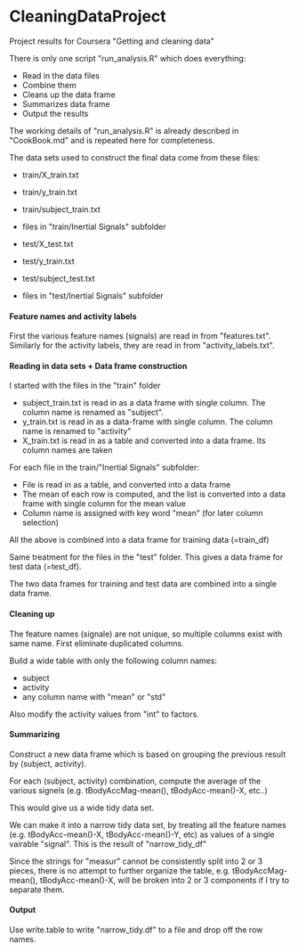 # CleaningDataProject
Project results for Coursera "Getting and cleaning data"

There is only one script "run_analysis.R" which does everything:

* Read in the data files
* Combine them
* Cleans up the data frame
* Summarizes data frame
* Output the results

The working details of "run_analysis.R" is already described in "CookBook.md" and is repeated here for completeness.

The data sets used to construct the final data come from these files:

* train/X_train.txt
* train/y_train.txt
* train/subject_train.txt
* files in "train/Inertial Signals" subfolder

* test/X_test.txt
* test/y_train.txt
* test/subject_test.txt
* files in "test/Inertial Signals" subfolder

#### Feature names and activity labels
First the various feature names (signals) are read in from "features.txt".  Similarly for the activity labels, they are read in from "activity_labels.txt".

#### Reading in data sets + Data frame construction

I started with the files in the "train" folder

* subject_train.txt is read in as a data frame with single column.  The column name is renamed as "subject".
* y_train.txt is read in as a data-frame with single column.  The column name is renamed to "activity"
* X_train.txt is read in as a table and converted into a data frame.  Its column names are taken 

For each file in the train/"Inertial Signals" subfolder:

* File is read in as a table, and converted into a data frame
* The mean of each row is computed, and the list is converted into a data frame with single column for the mean value
* Column name is assigned with key word "mean" (for later column selection)

All the above is combined into a data frame for training data (=train_df)


Same treatment for the files in the "test" folder.  This gives a data frame for test data (=test_df).

The two data frames for training and test data are combined into a single data frame.

#### Cleaning up

The feature names (signale) are not unique, so multiple columns exist with same name.  First eliminate duplicated columns.

Build a wide table with only the following column names:

* subject
* activity
* any column name with "mean" or "std"

Also modify the activity values from "int" to factors.

#### Summarizing

Construct a new data frame which is based on grouping the previous result by (subject, activity).

For each (subject, activity) combination, compute the average of the various signels (e.g. tBodyAccMag-mean(), tBodyAcc-mean()-X, etc..)

This would give us a wide tidy data set.

We can make it into a narrow tidy data set, by treating all the feature names (e.g. tBodyAcc-mean()-X, tBodyAcc-mean()-Y, etc) as values of a single vairable "signal".  This is the result of "narrow_tidy_df"

Since the strings for "measur" cannot be consistently split into 2 or 3 pieces, there is no attempt to further organize the table, e.g. tBodyAccMag-mean(), tBodyAcc-mean()-X, will be broken into 2 or 3 components if I try to separate them.


#### Output

Use write.table to write "narrow_tidy.df" to a file and drop off the row names.
